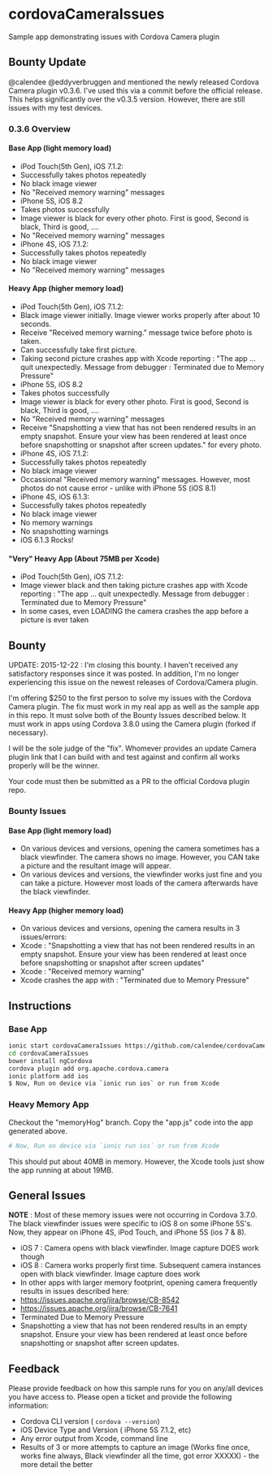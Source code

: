 # cordovaCameraIssues
Sample app demonstrating issues with Cordova Camera plugin

## Bounty Update
@calendee @eddyverbruggen and mentioned the newly released Cordova Camera plugin v0.3.6. I've used this via a commit before the official release.  This helps significantly over the v0.3.5 version. However, there are still issues with my test devices.


### 0.3.6 Overview

#### Base App (light memory load)
- iPod Touch(5th Gen), iOS 7.1.2:
 - Successfully takes photos repeatedly
 - No black image viewer
 - No "Received memory warning" messages
- iPhone 5S, iOS 8.2
 - Takes photos successfully
 - Image viewer is black for every other photo.  First is good, Second is black, Third is good, ....
 - No "Received memory warning" messages
- iPhone 4S, iOS 7.1.2:
 - Successfully takes photos repeatedly
 - No black image viewer
 - No "Received memory warning" messages

#### Heavy App (higher memory load)
- iPod Touch(5th Gen), iOS 7.1.2:
 - Black image viewer initially. Image viewer works properly after about 10 seconds.
 - Receive "Received memory warning." message twice before photo is taken.
 - Can successfully take first picture.
 - Taking second picture crashes app with Xcode reporting : "The app ... quit unexpectedly. Message from debugger : Terminated due to Memory Pressure"
- iPhone 5S, iOS 8.2
 - Takes photos successfully
 - Image viewer is black for every other photo.  First is good, Second is black, Third is good, ....
 - No "Received memory warning" messages
 - Receive "Snapshotting a view that has not been rendered results in an empty snapshot. Ensure your view has been rendered at least once before snapshotting or snapshot after screen updates." for every photo.
- iPhone 4S, iOS 7.1.2:
 - Successfully takes photos repeatedly
 - No black image viewer
 - Occassional "Received memory warning" messages.  However, most photos do not cause error - unlike with iPhone 5S (iOS 8.1)
- iPhone 4S, iOS 6.1.3:
 - Successfully takes photos repeatedly
 - No black image viewer
 - No memory warnings
 - No snapshotting warnings
 - iOS 6.1.3 Rocks!

#### "Very" Heavy App (About 75MB per Xcode)
- iPod Touch(5th Gen), iOS 7.1.2:
 - Image viewer black and then taking picture crashes app with Xcode reporting : "The app ... quit unexpectedly. Message from debugger : Terminated due to Memory Pressure"
 - In some cases, even LOADING the camera crashes the app before a picture is ever taken



## Bounty

UPDATE: 2015-12-22 : I'm closing this bounty.  I haven't received any satisfactory responses since it was posted.  In addition, I'm no longer experiencing this issue on the newest releases of Cordova/Camera plugin.

I'm offering $250 to the first person to solve my issues with the Cordova Camera plugin.  The fix must work in my real app as well as the sample app in this repo. It must solve both of the Bounty Issues described below. It must work in apps using Cordova 3.8.0 using the Camera plugin (forked if necessary).

I will be the sole judge of the "fix".  Whomever provides an update Camera plugin link that I can build with and test against and confirm all works properly will be the winner.

Your code must then be submitted as a PR to the official Cordova plugin repo.

### Bounty Issues
#### Base App (light memory load)
- On various devices and versions, opening the camera sometimes has a black viewfinder. The camera shows no image.  However, you CAN take a picture and the resultant image will appear.
- On various devices and versions, the viewfinder works just fine and you can take a picture.  However most loads of the camera afterwards have the black viewfinder.

#### Heavy App (higher memory load)
- On various devices and versions, opening the camera results in 3 issues/errors:
 - Xcode : "Snapshotting a view that has not been rendered results in an empty snapshot. Ensure your view has been rendered at least once before snapshotting or snapshot after screen updates"
 - Xcode : "Received memory warning"
 - Xcode crashes the app with : "Terminated due to Memory Pressure"

## Instructions 

### Base App

```sh
ionic start cordovaCameraIssues https://github.com/calendee/cordovaCameraIssues
cd cordovaCameraIssues
bower install ngCordova
cordova plugin add org.apache.cordova.camera
ionic platform add ios
$ Now, Run on device via `ionic run ios` or run from Xcode
```
### Heavy Memory App

Checkout the "memoryHog" branch.
Copy the "app.js" code into the app generated above.
```sh
# Now, Run on device via `ionic run ios` or run from Xcode
```
This should put about 40MB in memory.  However, the Xcode tools just show the app running at about 19MB.

## General Issues

**NOTE** : Most of these memory issues were not occurring in Cordova 3.7.0.  The black viewfinder issues were specific to iOS 8 on some iPhone 5S's.  Now, they appear on iPhone 4S, iPod Touch, and iPhone 5S (ios 7 & 8).

- iOS 7 : Camera opens with black viewfinder.  Image capture DOES work though
- iOS 8 : Camera works properly first time. Subsequent camera instances open with black viewfinder.  Image capture does work
- In other apps with larger memory footprint, opening camera frequently results in issues described here:
 - https://issues.apache.org/jira/browse/CB-8542
 - https://issues.apache.org/jira/browse/CB-7641
 - Terminated Due to Memory Pressure
 - Snapshotting a view that has not been rendered results in an empty snapshot. Ensure your view has been rendered at least once before snapshotting or snapshot after screen updates.

## Feedback

Please provide feedback on how this sample runs for you on any/all devices you have access to.
Please open a ticket and provide the following information:

- Cordova CLI version  ( `cordova --version`)
- iOS Device Type and Version ( iPhone 5S 7.1.2, etc)
- Any error output from Xcode, command line
- Results of 3 or more attempts to capture an image (Works fine once, works fine always, Black viewfinder all the time, got error XXXXX) - the more detail the better